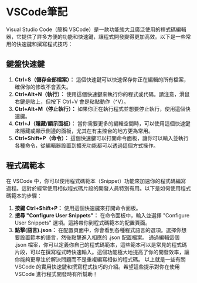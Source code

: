 # VSCode筆記
Visual Studio Code（簡稱 VSCode）是一款功能強大且廣泛使用的程式碼編輯器，它提供了許多方便的功能和快速鍵，讓程式開發變得更加高效。以下是一些常用的快速鍵和撰寫程式技巧：
## 鍵盤快速鍵
1. **Ctrl+S（儲存全部檔案）：** 這個快速鍵可以快速保存你正在編輯的所有檔案，確保你的修改不會丟失。
2. **Ctrl+Alt+N（執行）：** 使用這個快速鍵來執行你的程式或代碼。請注意，滑鼠右鍵是貼上，但按下 Ctrl+V 會是粘貼動作（^V）。
3. **Ctrl+Alt+M（停止執行）：** 如果你正在執行程式並想要停止執行，使用這個快速鍵。
4. **Ctrl+J（隱藏/顯示面板）：** 當你需要更多的編輯空間時，可以使用這個快速鍵來隱藏或顯示側邊的面板，尤其在有主控台的地方更為常用。
5. **Ctrl+Shift+P（命令）：** 這個快速鍵可以打開命令面板，讓你可以輸入並執行各種命令，從編輯器設置到擴充功能都可以透過這個方式操作。
## 程式碼範本
在 VSCode 中，你可以使用程式碼範本（Snippet）功能來加速你的程式碼編寫過程。這對於經常使用相似程式碼片段的開發人員特別有用。以下是如何使用程式碼範本的步驟：
1. **按鍵 Ctrl+Shift+P：** 使用這個快速鍵來打開命令面板。
2. **搜尋 "Configure User Snippets"：** 在命令面板中，輸入並選擇 "Configure User Snippets" 選項。這將帶你到程式碼範本的配置頁面。
3. **點擊(語言).json：** 在配置頁面中，你會看到各種程式語言的選項。選擇你想要設置範本的語言，然後點擊進入相應的 .json 配置檔案。
通過編輯這個 .json 檔案，你可以定義你自己的程式碼範本，這些範本可以是常見的程式碼片段，可以在撰寫程式時快速輸入。這個功能極大地提高了你的開發效率，讓你能夠更專注於解決問題而不是重複編寫相似的程式碼。
以上就是一些有關 VSCode 的實用快速鍵和撰寫程式技巧的介紹。希望這些提示對你在使用 VSCode 進行程式開發時有所幫助！
